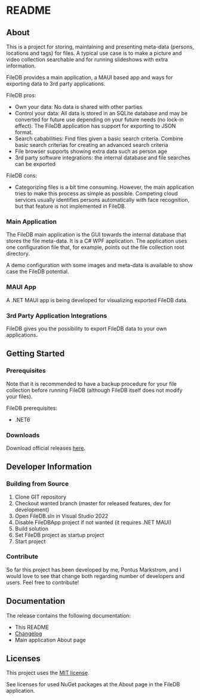# README #

## About ##

This is a project for storing, maintaining and presenting meta-data (persons, locations and tags) for files. A typical use case is to make a picture and video collection searchable and for running slideshows with extra information.

FileDB provides a main application, a MAUI based app and ways for exporting data to 3rd party applications.

FileDB pros:

* Own your data: No data is shared with other parties
* Control your data: All data is stored in an SQLite database and may be converted for future use depending on your future needs (no lock-in effect). The FileDB application has support for exporting to JSON format.
* Search cababilities: Find files given a basic search criteria. Combine basic search criterias for creating an advanced search criteria
* File browser supports showing extra data such as person age
* 3rd party software integrations: the internal database and file searches can be exported

FileDB cons:

* Categorizing files is a bit time consuming. However, the main application tries to make this process as simple as possible. Competing cloud services usually identifies persons automatically with face recognition, but that feature is not implemented in FileDB.

### Main Application ###

The FileDB main application is the GUI towards the internal database that stores the file meta-data. It is a C# WPF application. The application uses one configuration file that, for example, points out the file collection root directory.

A demo configuration with some images and meta-data is available to show case the FileDB potential.

### MAUI App ###

A .NET MAUI app is being developed for visualizing exported FileDB data.

### 3rd Party Application Integrations ###

FileDB gives you the possibility to export FileDB data to your own applications.

## Getting Started ##

### Prerequisites ###

Note that it is recommended to have a backup procedure for your file collection before running FileDB (although FileDB itself does not modify your files).

FileDB prerequisites:

- .NET6

### Downloads ###

Download official releases [here](https://drive.google.com/drive/folders/1GyZpdDcMdUOlvvtwtKUuylazoy7XaIcm).

## Developer Information ##

### Building from Source ###
1. Clone GIT repository
2. Checkout wanted branch (master for released features, dev for development)
3. Open FileDB.sln in Visual Studio 2022
4. Disable FileDBApp project if not wanted (it requires .NET MAUI)
5. Build solution
6. Set FileDB project as startup project
7. Start project

### Contribute ###

So far this project has been developed by me, Pontus Markstrom, and I would love to see that change both regarding number of developers and users. Feel free to contribute!

## Documentation ##

The release contains the following documentation:

* This README
* [Changelog](CHANGES.txt)
* Main application About page

## Licenses ##

This project uses the [MIT license](LICENSE.txt).

See licenses for used NuGet packages at the About page in the FileDB application.
